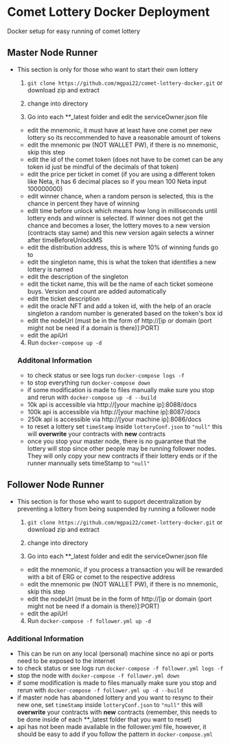 
# Comet Lottery Docker Deployment

Docker setup for easy running of comet lottery




## Master Node Runner
- This section is only for those who want to start their own lottery

  1. `git clone https://github.com/mgpai22/comet-lottery-docker.git` or download zip and extract
  
  2. change into directory 

  3. Go into each **_latest folder and edit the serviceOwner.json file
    - edit the mnemonic, it must have at least have one comet per new lottery so its reccommended to have a reasonable amount of tokens
    - edit the mnemonic pw (NOT WALLET PW), if there is no mnemonic, skip this step
    - edit the id of the comet token (does not have to be comet can be any token id just be mindful of the decimals of that token)
    - edit the price per ticket in comet (if you are using a different token like Neta, it has 6 decimal places so if you mean 100 Neta input 100000000)
    - edit winner chance, when a random person is selected, this is the chance in percent they have of winning
    - edit time before unlock which means how long in milliseconds until lottery ends and winner is selected. If winner does not get the chance and becomes a loser, the lottery moves to a new version (contracts stay same) and this new version again selects a winner after timeBeforeUnlockMS
    - edit the distribution address, this is where 10% of winning funds go to
    - edit the singleton name, this is what the token that identifies a new lottery is named
    - edit the description of the singleton 
    - edit the ticket name, this will be the name of each ticket someone buys. Version and count are added automatically
    - edit the ticket description
    - edit the oracle NFT and add a token id, with the help of an oracle singleton a random number is generated based on the token's box id
    - edit the nodeUrl (must be in the form of http://[ip or domain (port might not be need if a domain is there)]:PORT)
    - edit the apiUrl
  4. Run `docker-compose up -d`

  ### Additonal Information

  - to check status or see logs run `docker-compose logs -f`
  - to stop everything run `docker-compose down`
  - if some modification is made to files manually make sure you stop and rerun with `docker-compose up -d --build`
  - 10k api is accessible via http://[your machine ip]:8088/docs
  - 100k api is accessible via http://[your machine ip]:8087/docs
  - 250k api is accessible via http://[your machine ip]:8086/docs
  - to reset a lottery set `timeStamp` inside `lotteryConf.json` to `"null"` this will **overwrite** your contracts with **new** contracts
  - once you stop your master node, there is no guarantee that the lottery will stop since other people may be running follower nodes. They will only copy your new contracts if their lottery ends or if the runner mannually sets timeStamp to `"null"`


## Follower Node Runner
- This section is for those who want to support decentralization by preventing a lottery from being suspended by running a follower node
  
  1. `git clone https://github.com/mgpai22/comet-lottery-docker.git` or download zip and extract
  
  2. change into directory 

  3. Go into each **_latest folder and edit the serviceOwner.json file
    - edit the mnemonic, if you process a transaction you will be rewarded with a bit of ERG or comet to the respective address
    - edit the mnemonic pw (NOT WALLET PW), if there is no mnemonic, skip this step
    - edit the nodeUrl (must be in the form of http://[ip or domain (port might not be need if a domain is there)]:PORT)
    - edit the apiUrl
  4. Run `docker-compose -f follower.yml up -d`


### Additional Information

- This can be run on any local (personal) machine since no api or ports need to be exposed to the internet
- to check status or see logs run `docker-compose -f follower.yml logs -f`
- stop the node with `docker-compose -f follower.yml down`
- if some modification is made to files manually make sure you stop and rerun with `docker-compose -f follower.yml up -d --build`
- if master node has abandoned lottery and you want to resync to their new one, set `timeStamp` inside `lotteryConf.json` to `"null"` this will **overwrite** your contracts with **new** contracts (remember, this needs to be done inside of each **_latest folder that you want to reset)
- api has not been made available in the follower.yml file, however, it should be easy to add if you follow the pattern in `docker-compose.yml`
